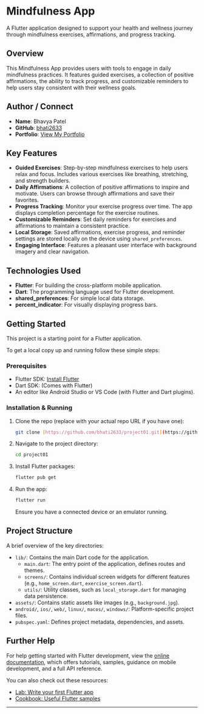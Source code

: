 # Mindfulness App 

A Flutter application designed to support your health and wellness journey through mindfulness exercises, affirmations, and progress tracking.

## Overview

This Mindfulness App provides users with tools to engage in daily mindfulness practices. It features guided exercises, a collection of positive affirmations, the ability to track progress, and customizable reminders to help users stay consistent with their wellness goals.

## Author / Connect

* **Name**: Bhavya Patel
* **GitHub**: [bhati2633](https://github.com/bhati2633)
* **Portfolio**: [View My Portfolio](https://portfolio-fawn-omega-85.vercel.app/)

## Key Features

* **Guided Exercises**: Step-by-step mindfulness exercises to help users relax and focus. Includes various exercises like breathing, stretching, and strength builders.
* **Daily Affirmations**: A collection of positive affirmations to inspire and motivate. Users can browse through affirmations and save their favorites.
* **Progress Tracking**: Monitor your exercise progress over time. The app displays completion percentage for the exercise routines.
* **Customizable Reminders**: Set daily reminders for exercises and affirmations to maintain a consistent practice.
* **Local Storage**: Saved affirmations, exercise progress, and reminder settings are stored locally on the device using `shared_preferences`.
* **Engaging Interface**: Features a pleasant user interface with background imagery and clear navigation.

## Technologies Used

* **Flutter**: For building the cross-platform mobile application.
* **Dart**: The programming language used for Flutter development.
* **shared\_preferences**: For simple local data storage.
* **percent\_indicator**: For visually displaying progress bars.

## Getting Started

This project is a starting point for a Flutter application.

To get a local copy up and running follow these simple steps:

### Prerequisites

* Flutter SDK: [Install Flutter](https://flutter.dev/docs/get-started/install)
* Dart SDK: (Comes with Flutter)
* An editor like Android Studio or VS Code (with Flutter and Dart plugins).

### Installation & Running

1.  Clone the repo (replace with your actual repo URL if you have one):
    ```sh
    git clone [https://github.com/bhati2633/project01.git](https://github.com/bhati2633/project01.git)
    ```
2.  Navigate to the project directory:
    ```sh
    cd project01
    ```
3.  Install Flutter packages:
    ```sh
    flutter pub get
    ```
4.  Run the app:
    ```sh
    flutter run
    ```

    Ensure you have a connected device or an emulator running.

## Project Structure

A brief overview of the key directories:

* `lib/`: Contains the main Dart code for the application.
    * `main.dart`: The entry point of the application, defines routes and themes.
    * `screens/`: Contains individual screen widgets for different features (e.g., `home_screen.dart`, `exercise_screen.dart`).
    * `utils/`: Utility classes, such as `local_storage.dart` for managing data persistence.
* `assets/`: Contains static assets like images (e.g., `background.jpg`).
* `android/`, `ios/`, `web/`, `linux/`, `macos/`, `windows/`: Platform-specific project files.
* `pubspec.yaml`: Defines project metadata, dependencies, and assets.

## Further Help

For help getting started with Flutter development, view the
[online documentation](https://docs.flutter.dev/), which offers tutorials,
samples, guidance on mobile development, and a full API reference.

You can also check out these resources:
- [Lab: Write your first Flutter app](https://docs.flutter.dev/get-started/codelab)
- [Cookbook: Useful Flutter samples](https://docs.flutter.dev/cookbook)

---
